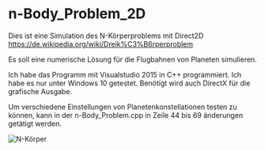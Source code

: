# n-Body_Problem_2D

Dies ist eine Simulation des N-Körperproblems mit Direct2D
https://de.wikipedia.org/wiki/Dreik%C3%B6rperproblem

Es soll eine numerische Lösung für die Flugbahnen von Planeten simulieren.

Ich habe das Programm mit Visualstudio 2015 in C++ programmiert. Ich habe es nur unter Windows 10 getestet.
Benötigt wird auch DirectX für die grafische Ausgabe.

Um verschiedene Einstellungen von Planetenkonstellationen testen zu können, kann in der n-Body_Problem.cpp
in Zeile 44 bis 69 änderungen getätigt werden.

![N-Körper](./n-Körper.png "N-Körper")  
